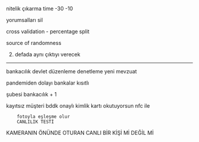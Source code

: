 nitelik çıkarma 
time -30 -10

yorumsalları sil

cross validation - percentage split

source of randomness

2. defada aynı çıktıyı verecek



************************************

bankacılık devlet düzenleme denetleme yeni mevzuat

pandemiden dolayı bankalar kısıtlı

şubesi bankacılık + 1

kayıtsız müşteri 
	bddk onaylı
		kimlik kartı okutuyorsun nfc ile

		fotoyla eşleşme olur
		CANLILIK TESTİ
		
KAMERANIN ÖNÜNDE OTURAN CANLI BİR KİŞİ Mİ DEĞİL Mİ
